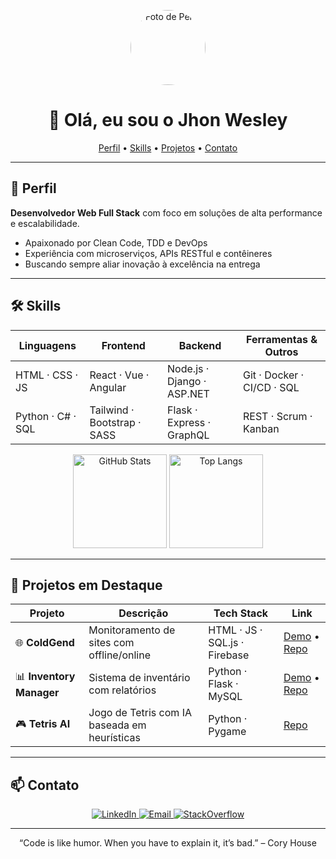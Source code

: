<p align="center">
  <img src="[https://github.com/seu-usuario.png](https://github.com/account)" alt="Foto de Perfil" width="120" style="border-radius:50%;" />
</p>

<h1 align="center">👋 Olá, eu sou o Jhon Wesley</h1>
<p align="center">
  <a href="#perfil">Perfil</a> •
  <a href="#skills">Skills</a> •
  <a href="#projetos">Projetos</a> •
  <a href="#contato">Contato</a>
</p>

---

## 🎯 Perfil  
**Desenvolvedor Web Full Stack** com foco em soluções de alta performance e escalabilidade.  
- Apaixonado por Clean Code, TDD e DevOps  
- Experiência com microserviços, APIs RESTful e contêineres  
- Buscando sempre aliar inovação à excelência na entrega  

---

## 🛠️ Skills  

| Linguagens       | Frontend                        | Backend                       | Ferramentas & Outros         |
|------------------|---------------------------------|-------------------------------|------------------------------|
| HTML · CSS · JS  | React · Vue · Angular           | Node.js · Django · ASP.NET    | Git · Docker · CI/CD · SQL   |
| Python · C# · SQL| Tailwind · Bootstrap · SASS     | Flask · Express · GraphQL     | REST · Scrum · Kanban        |

<p align="center">
  <img height="150" src="https://github-readme-stats.vercel.app/api?username=seu-usuario&show_icons=true&theme=react" alt="GitHub Stats" />
  <img height="150" src="https://github-readme-stats.vercel.app/api/top-langs/?username=seu-usuario&layout=compact&theme=react" alt="Top Langs" />
</p>

---

## 🚀 Projetos em Destaque  

| Projeto                        | Descrição                               | Tech Stack                   | Link                          |
|--------------------------------|-----------------------------------------|-------------------------------|-------------------------------|
| 🌐 **ColdGend**                | Monitoramento de sites com offline/online | HTML · JS · SQL.js · Firebase | [Demo](#) • [Repo](#)        |
| 📊 **Inventory Manager**       | Sistema de inventário com relatórios    | Python · Flask · MySQL        | [Demo](#) • [Repo](#)        |
| 🎮 **Tetris AI**               | Jogo de Tetris com IA baseada em heurísticas | Python · Pygame               | [Repo](#)                     |

---

## 📫 Contato  

<p align="center">
  <a href="https://linkedin.com/in/seu-linkedin" target="_blank">
    <img src="https://img.shields.io/badge/LinkedIn-0077B5?style=flat&logo=linkedin&logoColor=white" alt="LinkedIn" />
  </a>
  <a href="mailto:seu.email@exemplo.com">
    <img src="https://img.shields.io/badge/Email-D14836?style=flat&logo=gmail&logoColor=white" alt="Email" />
  </a>
  <a href="https://stackoverflow.com/users/seu-userid" target="_blank">
    <img src="https://img.shields.io/badge/StackOverflow-FE7A16?style=flat&logo=stackoverflow&logoColor=white" alt="StackOverflow" />
  </a>
</p>

---

<p align="center">
  “Code is like humor. When you have to explain it, it’s bad.” – Cory House  
</p>
